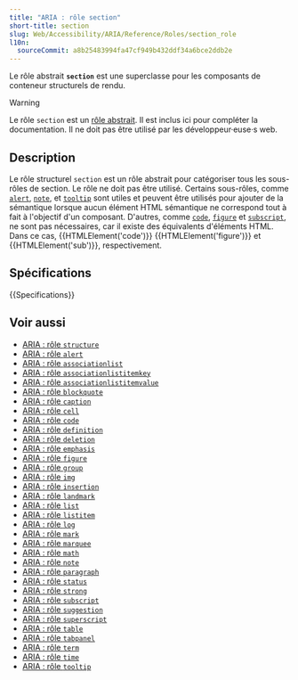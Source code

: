 ```yaml
---
title: "ARIA : rôle section"
short-title: section
slug: Web/Accessibility/ARIA/Reference/Roles/section_role
l10n:
  sourceCommit: a8b25483994fa47cf949b432ddf34a6bce2ddb2e
---
```


Le rôle abstrait **`section`** est une superclasse pour les composants de conteneur structurels de rendu.

> [!WARNING]
> Le rôle `section` est un [rôle abstrait](/fr/docs/Web/Accessibility/ARIA/Reference/Roles#6._rôles_abstraits). Il est inclus ici pour compléter la documentation. Il ne doit pas être utilisé par les développeur·euse·s web.

## Description

Le rôle structurel `section` est un rôle abstrait pour catégoriser tous les sous-rôles de section. Le rôle ne doit pas être utilisé. Certains sous-rôles, comme [`alert`](/fr/docs/Web/Accessibility/ARIA/Reference/Roles/alert_role),
[`note`](/fr/docs/Web/Accessibility/ARIA/Reference/Roles/note_role), et [`tooltip`](/fr/docs/Web/Accessibility/ARIA/Reference/Roles/tooltip_role) sont utiles et peuvent être utilisés pour ajouter de la sémantique lorsque aucun élément HTML sémantique ne correspond tout à fait à l'objectif d'un composant. D'autres, comme [`code`](/fr/docs/Web/Accessibility/ARIA/Reference/Roles/structural_roles), [`figure`](/fr/docs/Web/Accessibility/ARIA/Reference/Roles/figure_role) et [`subscript`](/fr/docs/Web/Accessibility/ARIA/Reference/Roles/structural_roles), ne sont pas nécessaires, car il existe des équivalents d'éléments HTML. Dans ce cas, {{HTMLElement('code')}} {{HTMLElement('figure')}} et {{HTMLElement('sub')}}, respectivement.

## Spécifications

{{Specifications}}

## Voir aussi

- [ARIA&nbsp;: rôle `structure`](/fr/docs/Web/Accessibility/ARIA/Reference/Roles/structure_role)
- [ARIA&nbsp;: rôle `alert`](/fr/docs/Web/Accessibility/ARIA/Reference/Roles/alert_role)
- [ARIA&nbsp;: rôle `associationlist`](/fr/docs/Web/Accessibility/ARIA/Reference/Roles/structural_roles)
- [ARIA&nbsp;: rôle `associationlistitemkey`](/fr/docs/Web/Accessibility/ARIA/Reference/Roles/structural_roles)
- [ARIA&nbsp;: rôle `associationlistitemvalue`](/fr/docs/Web/Accessibility/ARIA/Reference/Roles/structural_roles)
- [ARIA&nbsp;: rôle `blockquote`](/fr/docs/Web/Accessibility/ARIA/Reference/Roles/structural_roles)
- [ARIA&nbsp;: rôle `caption`](/fr/docs/Web/Accessibility/ARIA/Reference/Roles/structural_roles)
- [ARIA&nbsp;: rôle `cell`](/fr/docs/Web/Accessibility/ARIA/Reference/Roles/cell_role)
- [ARIA&nbsp;: rôle `code`](/fr/docs/Web/Accessibility/ARIA/Reference/Roles/structural_roles)
- [ARIA&nbsp;: rôle `definition`](/fr/docs/Web/Accessibility/ARIA/Reference/Roles/definition_role)
- [ARIA&nbsp;: rôle `deletion`](/fr/docs/Web/Accessibility/ARIA/Reference/Roles/structural_roles)
- [ARIA&nbsp;: rôle `emphasis`](/fr/docs/Web/Accessibility/ARIA/Reference/Roles/structural_roles)
- [ARIA&nbsp;: rôle `figure`](/fr/docs/Web/Accessibility/ARIA/Reference/Roles/figure_role)
- [ARIA&nbsp;: rôle `group`](/fr/docs/Web/Accessibility/ARIA/Reference/Roles/group_role)
- [ARIA&nbsp;: rôle `img`](/fr/docs/Web/Accessibility/ARIA/Reference/Roles/img_role)
- [ARIA&nbsp;: rôle `insertion`](/fr/docs/Web/Accessibility/ARIA/Reference/Roles/structural_roles)
- [ARIA&nbsp;: rôle `landmark`](/fr/docs/Web/Accessibility/ARIA/Reference/Roles/landmark_role)
- [ARIA&nbsp;: rôle `list`](/fr/docs/Web/Accessibility/ARIA/Reference/Roles/list_role)
- [ARIA&nbsp;: rôle `listitem`](/fr/docs/Web/Accessibility/ARIA/Reference/Roles/listitem_role)
- [ARIA&nbsp;: rôle `log`](/fr/docs/Web/Accessibility/ARIA/Reference/Roles/log_role)
- [ARIA&nbsp;: rôle `mark`](/fr/docs/Web/Accessibility/ARIA/Reference/Roles/mark_role)
- [ARIA&nbsp;: rôle `marquee`](/fr/docs/Web/Accessibility/ARIA/Reference/Roles/marquee_role)
- [ARIA&nbsp;: rôle `math`](/fr/docs/Web/Accessibility/ARIA/Reference/Roles/math_role)
- [ARIA&nbsp;: rôle `note`](/fr/docs/Web/Accessibility/ARIA/Reference/Roles/note_role)
- [ARIA&nbsp;: rôle `paragraph`](/fr/docs/Web/Accessibility/ARIA/Reference/Roles/structural_roles)
- [ARIA&nbsp;: rôle `status`](/fr/docs/Web/Accessibility/ARIA/Reference/Roles/status_role)
- [ARIA&nbsp;: rôle `strong`](/fr/docs/Web/Accessibility/ARIA/Reference/Roles/structural_roles)
- [ARIA&nbsp;: rôle `subscript`](/fr/docs/Web/Accessibility/ARIA/Reference/Roles/structural_roles)
- [ARIA&nbsp;: rôle `suggestion`](/fr/docs/Web/Accessibility/ARIA/Reference/Roles/suggestion_role)
- [ARIA&nbsp;: rôle `superscript`](/fr/docs/Web/Accessibility/ARIA/Reference/Roles/structural_roles)
- [ARIA&nbsp;: rôle `table`](/fr/docs/Web/Accessibility/ARIA/Reference/Roles/table_role)
- [ARIA&nbsp;: rôle `tabpanel`](/fr/docs/Web/Accessibility/ARIA/Reference/Roles/tabpanel_role)
- [ARIA&nbsp;: rôle `term`](/fr/docs/Web/Accessibility/ARIA/Reference/Roles/term_role)
- [ARIA&nbsp;: rôle `time`](/fr/docs/Web/Accessibility/ARIA/Reference/Roles/structural_roles)
- [ARIA&nbsp;: rôle `tooltip`](/fr/docs/Web/Accessibility/ARIA/Reference/Roles/tooltip_role)

